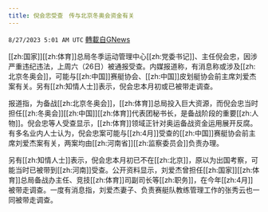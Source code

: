```yaml
---
title: 倪会忠受查　传与北京冬奥会资金有关
---
```

`8/27/2023 5:01 AM UTC` [轉載自GNews](https://gnews.org/articles/1604669)

[[zh:国家]][[zh:体育]]总局冬季运动管理中心[[zh:党委书记]]、主任倪会忠，因涉严重违纪违法，上周六（26日）被通报受查。内媒报道称，有消息称或涉及[[zh:北京冬奥会]]，可能与[[zh:中国]]赛艇协会、[[zh:中国]]皮划艇协会前主席刘爱杰案有关。另有[[zh:知情人士]]表示，倪会忠本月初或已被带走调查。

报道指，为备战[[zh:北京冬奥会]]，[[zh:体育]]总局投入巨大资源，而倪会忠当时担任[[zh:冬奥会]][[zh:中国]][[zh:体育]]代表团秘书长，是备战阶段的重要[[zh:人物]]。倪会忠等人受查显示，[[zh:体育]]领域正针对奥运备战资金运用展开反腐。有多名业内人士认为，倪会忠案可能与[[zh:4月]]受查的[[zh:中国]]赛艇协会前主席刘爱杰案有关，两案均由[[zh:河南省]][[zh:监察委员会]]负责办理。

另有[[zh:知情人士]]表示，倪会忠本月初已不在[[zh:北京]]，原以为出国考察，可能当时已被带到[[zh:河南]]受查。公开资料显示，刘爱杰曾担任[[zh:国家]][[zh:体育]]总局备战办主任、竞技[[zh:体育]]司副司长等[[zh:职务]]，在今年[[zh:4月]]被带走调查。一度有消息指，刘爱杰妻子、负责赛艇队教练管理工作的张秀云也一同被带走调查。

